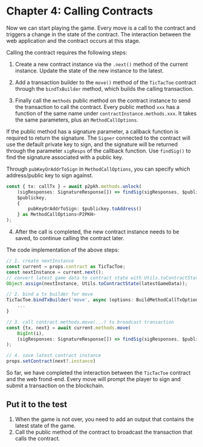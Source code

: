 # Chapter 4: Calling Contracts

Now we can start playing the game. Every move is a call to the contract and triggers a change in the state of the contract. The interaction between the web application and the contract occurs at this stage.

Calling the contract requires the following steps:

1. Create a new contract instance via the `.next()` method of the current instance. Update the state of the new instance to the latest.

2. Add a transaction builder to the `move()` method of the `TicTacToe` contract through the `bindTxBuilder` method, which builds the calling transaction.

3. Finally call the `methods` public method on the contract instance to send the transaction to call the contract. Every public method `xxx` has a function of the same name under `contractInstance.methods.xxx`. It takes the same parameters, plus an `MethodCallOptions`.

If the public method has a signature parameter, a callback function is required to return the signature. The `Signer` connected to the contract will use the default private key to sign, and the signature will be returned through the parameter `sigResps` of the callback function. Use `findSig()` to find the signature associated with a public key.

Through `pubKeyOrAddrToSign` in `MethodCallOptions`, you can specify which address/public key to sign against.

```ts
const { tx: callTx } = await p2pkh.methods.unlock(
    (sigResponses: SignatureResponse[]) => findSig(sigResponses, $publickey),
    $publickey,
    {
        pubKeyOrAddrToSign: $publickey.toAddress()
    } as MethodCallOptions<P2PKH>
);
```

4. After the call is completed, the new contract instance needs to be saved, to continue calling the contract later.

The code implementation of the above steps:


```ts
// 1. create nextInstance
const current = props.contract as TicTacToe;
const nextInstance = current.next();
// convert latest game data to contract state with Utils.toContractState and update nextInstance state
Object.assign(nextInstance, Utils.toContractState(latestGameData));

// 2. bind a tx builder for move
TicTacToe.bindTxBuilder('move', async (options: BuildMethodCallTxOptions<SmartContract>, n: bigint, sig: Sig) => {
    ...
}

// 3. call contract.methods.move(...) to broadcast transaction
const {tx, next} = await current.methods.move(
    BigInt(i),
    (sigResponses: SignatureResponse[]) => findSig(sigResponses, $publickey)
);

// 4. save latest contract instance
props.setContract(next?.instance)
```

So far, we have completed the interaction between the `TicTacToe` contract and the web frond-end. Every move will prompt the player to sign and submit a transaction on the blockchain.

## Put it to the test

1. When the game is not over, you need to add an output that contains the latest state of the game.
2. Call the public method of the contract to broadcast the transaction that calls the contract.